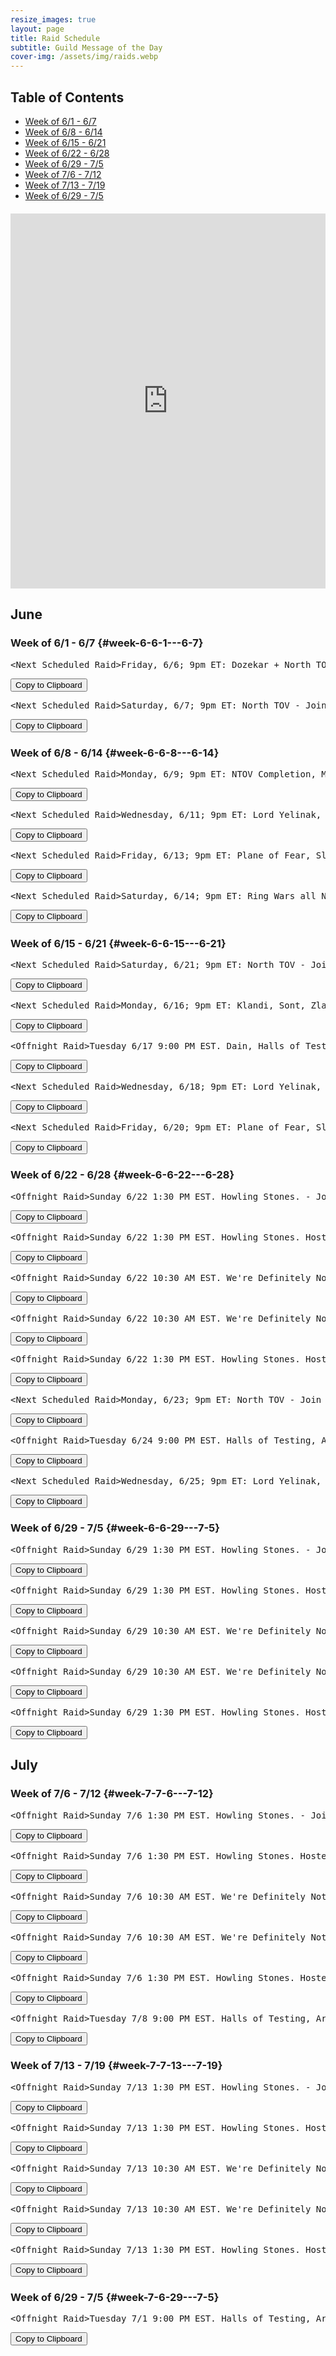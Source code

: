 ```yaml
---
resize_images: true
layout: page
title: Raid Schedule
subtitle: Guild Message of the Day
cover-img: /assets/img/raids.webp
---
```


## Table of Contents

- [Week of 6/1 - 6/7](#week-6-6-1---6-7)
- [Week of 6/8 - 6/14](#week-6-6-8---6-14)
- [Week of 6/15 - 6/21](#week-6-6-15---6-21)
- [Week of 6/22 - 6/28](#week-6-6-22---6-28)
- [Week of 6/29 - 7/5](#week-6-6-29---7-5)
- [Week of 7/6 - 7/12](#week-7-7-6---7-12)
- [Week of 7/13 - 7/19](#week-7-7-13---7-19)
- [Week of 6/29 - 7/5](#week-7-6-29---7-5)

<div class="calendar-container" style="margin: 20px 0;">
<iframe src="https://calendar.google.com/calendar/embed?src=66d83074080df7c55ea03673842f6e7b2c2f37ce0c38edf7137603c80e399802%40group.calendar.google.com&ctz=America%2FNew_York" 
style="border: 0" 
width="100%" 
height="600" 
frameborder="0" 
scrolling="no">
</iframe>
</div>


## June


### Week of 6/1 - 6/7 {#week-6-6-1---6-7}

<div class="copy-text-container"><pre class="copy-text-content" id="copy-box-ctewd65z6">&lt;Next Scheduled Raid&gt;Friday, 6/6; 9pm ET: Dozekar + North TOV! - Join us at formerglory.lol</pre><button class="copy-button" onclick="copyText('copy-box-ctewd65z6')">Copy to Clipboard</button></div>

<div class="copy-text-container"><pre class="copy-text-content" id="copy-box-5z4rl5w0j">&lt;Next Scheduled Raid&gt;Saturday, 6/7; 9pm ET: North TOV - Join us at formerglory.lol</pre><button class="copy-button" onclick="copyText('copy-box-5z4rl5w0j')">Copy to Clipboard</button></div>


### Week of 6/8 - 6/14 {#week-6-6-8---6-14}

<div class="copy-text-container"><pre class="copy-text-content" id="copy-box-d63unff3x">&lt;Next Scheduled Raid&gt;Monday, 6/9; 9pm ET: NTOV Completion, More TBD - Join us at formerglory.lol</pre><button class="copy-button" onclick="copyText('copy-box-d63unff3x')">Copy to Clipboard</button></div>

<div class="copy-text-container"><pre class="copy-text-content" id="copy-box-agp9303hy">&lt;Next Scheduled Raid&gt;Wednesday, 6/11; 9pm ET: Lord Yelinak, King Tormax, Vindi, Statue, AOW - Join us at formerglory.lol</pre><button class="copy-button" onclick="copyText('copy-box-agp9303hy')">Copy to Clipboard</button></div>

<div class="copy-text-container"><pre class="copy-text-content" id="copy-box-2tbnwsua1">&lt;Next Scheduled Raid&gt;Friday, 6/13; 9pm ET: Plane of Fear, Sleeper's Tomb - Join us at formerglory.lol</pre><button class="copy-button" onclick="copyText('copy-box-2tbnwsua1')">Copy to Clipboard</button></div>

<div class="copy-text-container"><pre class="copy-text-content" id="copy-box-3ccb5xler">&lt;Next Scheduled Raid&gt;Saturday, 6/14; 9pm ET: Ring Wars all Night - Join us at formerglory.lol</pre><button class="copy-button" onclick="copyText('copy-box-3ccb5xler')">Copy to Clipboard</button></div>


### Week of 6/15 - 6/21 {#week-6-6-15---6-21}

<div class="copy-text-container"><pre class="copy-text-content" id="copy-box-zqq2n14sp">&lt;Next Scheduled Raid&gt;Saturday, 6/21; 9pm ET: North TOV - Join us at formerglory.lol</pre><button class="copy-button" onclick="copyText('copy-box-zqq2n14sp')">Copy to Clipboard</button></div>

<div class="copy-text-container"><pre class="copy-text-content" id="copy-box-ksnjmgz6o">&lt;Next Scheduled Raid&gt;Monday, 6/16; 9pm ET: Klandi, Sont, Zlandi, LTK - Join us at formerglory.lol</pre><button class="copy-button" onclick="copyText('copy-box-ksnjmgz6o')">Copy to Clipboard</button></div>

<div class="copy-text-container"><pre class="copy-text-content" id="copy-box-hmhf20m7j">&lt;Offnight Raid&gt;Tuesday 6/17 9:00 PM EST. Dain, Halls of Testing, Dozekar. - Join us at formerglory.lol</pre><button class="copy-button" onclick="copyText('copy-box-hmhf20m7j')">Copy to Clipboard</button></div>

<div class="copy-text-container"><pre class="copy-text-content" id="copy-box-58z6e4qz6">&lt;Next Scheduled Raid&gt;Wednesday, 6/18; 9pm ET: Lord Yelinak, King Tormax, Vindi, Statue, AOW - Join us at formerglory.lol</pre><button class="copy-button" onclick="copyText('copy-box-58z6e4qz6')">Copy to Clipboard</button></div>

<div class="copy-text-container"><pre class="copy-text-content" id="copy-box-cb0sl8oyn">&lt;Next Scheduled Raid&gt;Friday, 6/20; 9pm ET: Plane of Fear, Sleeper's Tomb - Join us at formerglory.lol</pre><button class="copy-button" onclick="copyText('copy-box-cb0sl8oyn')">Copy to Clipboard</button></div>


### Week of 6/22 - 6/28 {#week-6-6-22---6-28}

<div class="copy-text-container"><pre class="copy-text-content" id="copy-box-7hu8366x6">&lt;Offnight Raid&gt;Sunday 6/22 1:30 PM EST. Howling Stones. - Join us at formerglory.lol</pre><button class="copy-button" onclick="copyText('copy-box-7hu8366x6')">Copy to Clipboard</button></div>

<div class="copy-text-container"><pre class="copy-text-content" id="copy-box-o6wq6zkbo">&lt;Offnight Raid&gt;Sunday 6/22 1:30 PM EST. Howling Stones. Hosted by Unknown - Join us at formerglory.lol</pre><button class="copy-button" onclick="copyText('copy-box-o6wq6zkbo')">Copy to Clipboard</button></div>

<div class="copy-text-container"><pre class="copy-text-content" id="copy-box-id2q4ut2y">&lt;Offnight Raid&gt;Sunday 6/22 10:30 AM EST. We're Definitely Not Planning Something Mischievous. Hosted by Xanax/Xanathema/Xanamaniac/Xanti - Join us at formerglory.lol</pre><button class="copy-button" onclick="copyText('copy-box-id2q4ut2y')">Copy to Clipboard</button></div>

<div class="copy-text-container"><pre class="copy-text-content" id="copy-box-adue50p4a">&lt;Offnight Raid&gt;Sunday 6/22 10:30 AM EST. We're Definitely Not Planning Something Mischievous. Hosted by lorddemonos - Join us at formerglory.lol</pre><button class="copy-button" onclick="copyText('copy-box-adue50p4a')">Copy to Clipboard</button></div>

<div class="copy-text-container"><pre class="copy-text-content" id="copy-box-9nq2zomsf">&lt;Offnight Raid&gt;Sunday 6/22 1:30 PM EST. Howling Stones. Hosted by arsepoker - Join us at formerglory.lol</pre><button class="copy-button" onclick="copyText('copy-box-9nq2zomsf')">Copy to Clipboard</button></div>

<div class="copy-text-container"><pre class="copy-text-content" id="copy-box-tm9e5pt30">&lt;Next Scheduled Raid&gt;Monday, 6/23; 9pm ET: North TOV - Join us at formerglory.lol</pre><button class="copy-button" onclick="copyText('copy-box-tm9e5pt30')">Copy to Clipboard</button></div>

<div class="copy-text-container"><pre class="copy-text-content" id="copy-box-mjutk069k">&lt;Offnight Raid&gt;Tuesday 6/24 9:00 PM EST. Halls of Testing, Armor Farm and Minis. - Join us at formerglory.lol</pre><button class="copy-button" onclick="copyText('copy-box-mjutk069k')">Copy to Clipboard</button></div>

<div class="copy-text-container"><pre class="copy-text-content" id="copy-box-8zhubmlzi">&lt;Next Scheduled Raid&gt;Wednesday, 6/25; 9pm ET: Lord Yelinak, King Tormax, Vindi, Statue, AOW - Join us at formerglory.lol</pre><button class="copy-button" onclick="copyText('copy-box-8zhubmlzi')">Copy to Clipboard</button></div>


### Week of 6/29 - 7/5 {#week-6-6-29---7-5}

<div class="copy-text-container"><pre class="copy-text-content" id="copy-box-j3dnkwy8p">&lt;Offnight Raid&gt;Sunday 6/29 1:30 PM EST. Howling Stones. - Join us at formerglory.lol</pre><button class="copy-button" onclick="copyText('copy-box-j3dnkwy8p')">Copy to Clipboard</button></div>

<div class="copy-text-container"><pre class="copy-text-content" id="copy-box-9ijmpdae2">&lt;Offnight Raid&gt;Sunday 6/29 1:30 PM EST. Howling Stones. Hosted by Unknown - Join us at formerglory.lol</pre><button class="copy-button" onclick="copyText('copy-box-9ijmpdae2')">Copy to Clipboard</button></div>

<div class="copy-text-container"><pre class="copy-text-content" id="copy-box-q0daexgsp">&lt;Offnight Raid&gt;Sunday 6/29 10:30 AM EST. We're Definitely Not Planning Something Mischievous. Hosted by Xanax/Xanathema/Xanamaniac/Xanti - Join us at formerglory.lol</pre><button class="copy-button" onclick="copyText('copy-box-q0daexgsp')">Copy to Clipboard</button></div>

<div class="copy-text-container"><pre class="copy-text-content" id="copy-box-y4ovf4i8a">&lt;Offnight Raid&gt;Sunday 6/29 10:30 AM EST. We're Definitely Not Planning Something Mischievous. Hosted by lorddemonos - Join us at formerglory.lol</pre><button class="copy-button" onclick="copyText('copy-box-y4ovf4i8a')">Copy to Clipboard</button></div>

<div class="copy-text-container"><pre class="copy-text-content" id="copy-box-qzqhelkyk">&lt;Offnight Raid&gt;Sunday 6/29 1:30 PM EST. Howling Stones. Hosted by arsepoker - Join us at formerglory.lol</pre><button class="copy-button" onclick="copyText('copy-box-qzqhelkyk')">Copy to Clipboard</button></div>


## July


### Week of 7/6 - 7/12 {#week-7-7-6---7-12}

<div class="copy-text-container"><pre class="copy-text-content" id="copy-box-6gizrmy78">&lt;Offnight Raid&gt;Sunday 7/6 1:30 PM EST. Howling Stones. - Join us at formerglory.lol</pre><button class="copy-button" onclick="copyText('copy-box-6gizrmy78')">Copy to Clipboard</button></div>

<div class="copy-text-container"><pre class="copy-text-content" id="copy-box-cyue5s43n">&lt;Offnight Raid&gt;Sunday 7/6 1:30 PM EST. Howling Stones. Hosted by Unknown - Join us at formerglory.lol</pre><button class="copy-button" onclick="copyText('copy-box-cyue5s43n')">Copy to Clipboard</button></div>

<div class="copy-text-container"><pre class="copy-text-content" id="copy-box-5ryygsne1">&lt;Offnight Raid&gt;Sunday 7/6 10:30 AM EST. We're Definitely Not Planning Something Mischievous. Hosted by Xanax/Xanathema/Xanamaniac/Xanti - Join us at formerglory.lol</pre><button class="copy-button" onclick="copyText('copy-box-5ryygsne1')">Copy to Clipboard</button></div>

<div class="copy-text-container"><pre class="copy-text-content" id="copy-box-q7oqkqv7b">&lt;Offnight Raid&gt;Sunday 7/6 10:30 AM EST. We're Definitely Not Planning Something Mischievous. Hosted by lorddemonos - Join us at formerglory.lol</pre><button class="copy-button" onclick="copyText('copy-box-q7oqkqv7b')">Copy to Clipboard</button></div>

<div class="copy-text-container"><pre class="copy-text-content" id="copy-box-tjstmzqd5">&lt;Offnight Raid&gt;Sunday 7/6 1:30 PM EST. Howling Stones. Hosted by arsepoker - Join us at formerglory.lol</pre><button class="copy-button" onclick="copyText('copy-box-tjstmzqd5')">Copy to Clipboard</button></div>

<div class="copy-text-container"><pre class="copy-text-content" id="copy-box-zo3u4rb6q">&lt;Offnight Raid&gt;Tuesday 7/8 9:00 PM EST. Halls of Testing, Armor Farm and Minis. - Join us at formerglory.lol</pre><button class="copy-button" onclick="copyText('copy-box-zo3u4rb6q')">Copy to Clipboard</button></div>


### Week of 7/13 - 7/19 {#week-7-7-13---7-19}

<div class="copy-text-container"><pre class="copy-text-content" id="copy-box-ozxk6hhj9">&lt;Offnight Raid&gt;Sunday 7/13 1:30 PM EST. Howling Stones. - Join us at formerglory.lol</pre><button class="copy-button" onclick="copyText('copy-box-ozxk6hhj9')">Copy to Clipboard</button></div>

<div class="copy-text-container"><pre class="copy-text-content" id="copy-box-5twd3e6u7">&lt;Offnight Raid&gt;Sunday 7/13 1:30 PM EST. Howling Stones. Hosted by Unknown - Join us at formerglory.lol</pre><button class="copy-button" onclick="copyText('copy-box-5twd3e6u7')">Copy to Clipboard</button></div>

<div class="copy-text-container"><pre class="copy-text-content" id="copy-box-6snuynd2e">&lt;Offnight Raid&gt;Sunday 7/13 10:30 AM EST. We're Definitely Not Planning Something Mischievous. Hosted by Xanax/Xanathema/Xanamaniac/Xanti - Join us at formerglory.lol</pre><button class="copy-button" onclick="copyText('copy-box-6snuynd2e')">Copy to Clipboard</button></div>

<div class="copy-text-container"><pre class="copy-text-content" id="copy-box-17b4x4qa8">&lt;Offnight Raid&gt;Sunday 7/13 10:30 AM EST. We're Definitely Not Planning Something Mischievous. Hosted by lorddemonos - Join us at formerglory.lol</pre><button class="copy-button" onclick="copyText('copy-box-17b4x4qa8')">Copy to Clipboard</button></div>

<div class="copy-text-container"><pre class="copy-text-content" id="copy-box-x4qu8go04">&lt;Offnight Raid&gt;Sunday 7/13 1:30 PM EST. Howling Stones. Hosted by arsepoker - Join us at formerglory.lol</pre><button class="copy-button" onclick="copyText('copy-box-x4qu8go04')">Copy to Clipboard</button></div>


### Week of 6/29 - 7/5 {#week-7-6-29---7-5}

<div class="copy-text-container"><pre class="copy-text-content" id="copy-box-niqlk02m3">&lt;Offnight Raid&gt;Tuesday 7/1 9:00 PM EST. Halls of Testing, Armor Farm and Minis. - Join us at formerglory.lol</pre><button class="copy-button" onclick="copyText('copy-box-niqlk02m3')">Copy to Clipboard</button></div>


